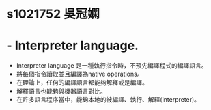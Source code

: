 #           s1021752 吳冠嫻
#  - Interpreter language.


* Interpreter language 是一種執行指令時，不預先編譯程式的編譯語言。
* 將每個指令讀取並且編譯為native operations。
* 在理論上，任何的編譯語言都能夠解釋或是編譯。
* 解釋語言也能夠與機器語言對比。
* 在許多語言程序當中，能夠本地的被編譯、執行、解釋(interpreter)。


